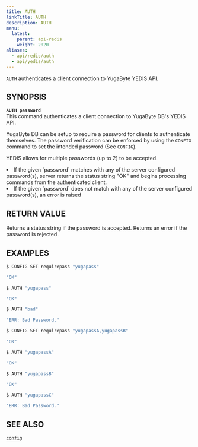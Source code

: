 ```yaml
---
title: AUTH
linkTitle: AUTH
description: AUTH
menu:
  latest:
    parent: api-redis
    weight: 2020
aliases:
  - api/redis/auth
  - api/yedis/auth
---
```

`AUTH` authenticates a client connection to YugaByte YEDIS API.

## SYNOPSIS
<b>`AUTH password`</b><br>
This command authenticates a client connection to YugaByte DB's YEDIS API.

YugaByte DB can be setup to require a password for clients to authenticate themselves. The password verification can be enforced by using the `CONFIG` command to set the intended password (See `CONFIG`).

YEDIS allows for multiple passwords (up to 2) to be accepted.
<li>If the given `password` matches with any of the server configured password(s), server returns the status string "OK" and begins processing commands from the authenticated client.</li>
<li>If the given `password` does not match with any of the server configured password(s), an error is raised</li>

## RETURN VALUE
Returns a status string if the password is accepted. Returns an error if the password is rejected.

## EXAMPLES
```{.sh .copy .separator-dollar}
$ CONFIG SET requirepass "yugapass"
```
```sh
"OK"
```
```{.sh .copy .separator-dollar}
$ AUTH "yugapass"
```
```sh
"OK"
```
```{.sh .copy .separator-dollar}
$ AUTH "bad"
```
```sh
"ERR: Bad Password."
```
```{.sh .copy .separator-dollar}
$ CONFIG SET requirepass "yugapassA,yugapassB"
```
```sh
"OK"
```
```{.sh .copy .separator-dollar}
$ AUTH "yugapassA"
```
```sh
"OK"
```
```{.sh .copy .separator-dollar}
$ AUTH "yugapassB"
```
```sh
"OK"
```
```{.sh .copy .separator-dollar}
$ AUTH "yugapassC"
```
```sh
"ERR: Bad Password."
```

## SEE ALSO
[`config`](../config/)
